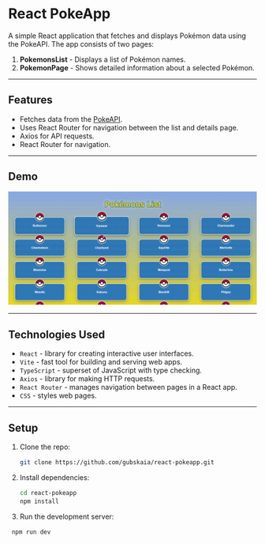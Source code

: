 # React PokeApp

A simple React application that fetches and displays Pokémon data using the PokeAPI. The app consists of two pages:

1. **PokemonsList** - Displays a list of Pokémon names.
2. **PokemonPage** - Shows detailed information about a selected Pokémon.
***

## Features

- Fetches data from the [PokeAPI](https://pokeapi.co/api/v2/pokemon/).
- Uses React Router for navigation between the list and details page.
- Axios for API requests.
- React Router for navigation.
***

## Demo

![Demo GIF](./public/pokeapp.gif)
***

## Technologies Used

- `React` - library for creating interactive user interfaces.
- `Vite` - fast tool for building and serving web apps. 
- `TypeScript` - superset of JavaScript with type checking.
- `Axios` - library for making HTTP requests.
- `React Router` - manages navigation between pages in a React app.
- `CSS` - styles web pages.
***

## Setup

1. Clone the repo:
   ```bash
   git clone https://github.com/gubskaia/react-pokeapp.git

2. Install dependencies:
   ```bash
   cd react-pokeapp
   npm install

3.  Run the development server:
   ```bash
    npm run dev